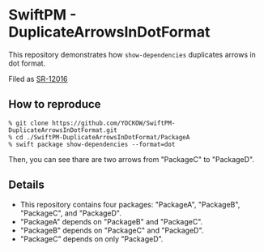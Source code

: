 # SwiftPM - DuplicateArrowsInDotFormat

This repository demonstrates how `show-dependencies` duplicates arrows in dot format.

Filed as [SR-12016](https://bugs.swift.org/browse/SR-12016)


## How to reproduce

```console
% git clone https://github.com/YOCKOW/SwiftPM-DuplicateArrowsInDotFormat.git
% cd ./SwiftPM-DuplicateArrowsInDotFormat/PackageA
% swift package show-dependencies --format=dot
```

Then, you can see thare are two arrows from "PackageC" to "PackageD".


## Details

- This repository contains four packages: "PackageA", "PackageB", "PackageC", and "PackageD".
- "PackageA" depends on "PackageB" and "PackageC".
- "PackageB" depends on "PackageC" and "PackageD".
- "PackageC" depends on only "PackageD".
